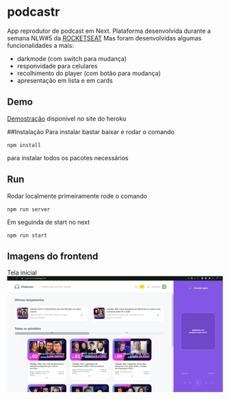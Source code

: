 # podcastr
App reprodutor de podcast em Next.
Plataforma desenvolvida durante a semana NLW#5 da [ROCKETSEAT](https://rocketseat.com.br)
Mas foram desenvolvidas algumas funcionalidades a mais:
- darkmode (com switch para mudança)
- responvidade para celulares
- recolhimento do player (com botão para mudança)
- apresentação em lista e em cards

## Demo
[Demostração](https://podcastrnext.herokuapp.com) disponivel no site do heroku

##Instalação 
Para instalar bastar baixar e rodar o comando
```
npm install
```
para instalar todos os pacotes necessários 

## Run
Rodar localmente primeiramente rode o comando 
```
npm run server
```
Em seguinda de start no next
```
npm run start
```
## Imagens do frontend
Tela inicial
![Tela inicial do player](./prints/podcastr-player-open.png)
